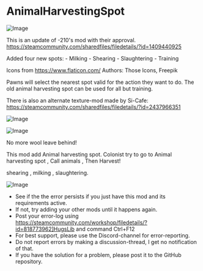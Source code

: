 # AnimalHarvestingSpot

![Image](https://i.imgur.com/buuPQel.png)

This is an update of -210's mod with their approval.
https://steamcommunity.com/sharedfiles/filedetails/?id=1409440925

Added four new spots:
	- Milking
	- Shearing
	- Slaughtering
	- Training

Icons from https://www.flaticon.com/
Authors: Those Icons, Freepik

Pawns will select the nearest spot valid for the action they want to do.
The old animal harvesting spot can be used for all but training.

There is also an alternate texture-mod made by Si-Cafe:
https://steamcommunity.com/sharedfiles/filedetails/?id=2437966351

![Image](https://i.imgur.com/pufA0kM.png)

	
![Image](https://i.imgur.com/Z4GOv8H.png)


No more wool leave behind!

  This mod add Animal harvesting spot.
  Colonist try to go to Animal harvesting spot ,
  Call animals , Then Harvest!

  shearing , milking , slaughtering.


![Image](https://i.imgur.com/PwoNOj4.png)



-  See if the the error persists if you just have this mod and its requirements active.
-  If not, try adding your other mods until it happens again.
-  Post your error-log using https://steamcommunity.com/workshop/filedetails/?id=818773962]HugsLib and command Ctrl+F12
-  For best support, please use the Discord-channel for error-reporting.
-  Do not report errors by making a discussion-thread, I get no notification of that.
-  If you have the solution for a problem, please post it to the GitHub repository.



